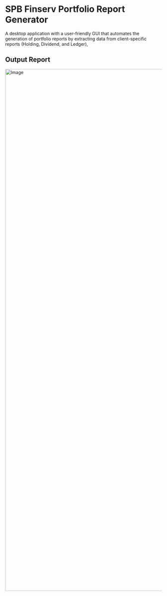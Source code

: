 # SPB Finserv Portfolio Report Generator
 A desktop application with a user-friendly GUI that automates the generation of portfolio reports by extracting data from client-specific reports (Holding, Dividend, and Ledger),

## Output Report
<img width="1680" alt="Image" src="https://github.com/user-attachments/assets/49739835-a5cf-49a9-8959-9e72e7451019" />

